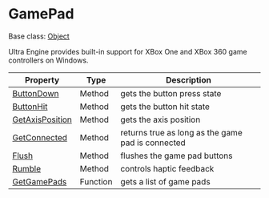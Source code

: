 # GamePad

Base class: [Object](Object.md)

Ultra Engine provides built-in support for XBox One and XBox 360 game controllers on Windows.

| Property | Type | Description |
|---|---|---|
| [ButtonDown](GamePad_ButtonDown.md) | Method | gets the button press state |
| [ButtonHit](GamePad_ButtonHit.md) | Method | gets the button hit state |
| [GetAxisPosition](GamePad_GetAxisPosition.md) | Method | gets the axis position |
| [GetConnected](GamePad_GetConnected.md) | Method | returns true as long as the game pad is connected |
| [Flush](GamePad_Flush.md) | Method | flushes the game pad buttons |
| [Rumble](GamePad_Rumble.md) | Method | controls haptic feedback |
| [GetGamePads](GetGamePads.md) | Function | gets a list of game pads |
